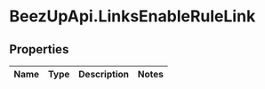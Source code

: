 # BeezUpApi.LinksEnableRuleLink

## Properties
Name | Type | Description | Notes
------------ | ------------- | ------------- | -------------


